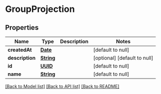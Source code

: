 # GroupProjection
## Properties

Name | Type | Description | Notes
------------ | ------------- | ------------- | -------------
**createdAt** | [**Date**](DateTime) |  | [default to null]
**description** | [**String**](string) |  | [optional] [default to null]
**id** | [**UUID**](UUID) |  | [default to null]
**name** | [**String**](string) |  | [default to null]

[[Back to Model list]](../README#documentation-for-models) [[Back to API list]](../README#documentation-for-api-endpoints) [[Back to README]](../README)

